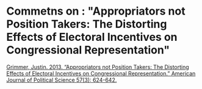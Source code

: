 # Commetns on : "Appropriators not Position Takers: The Distorting Effects of Electoral Incentives on Congressional Representation"
[Grimmer, Justin. 2013. “Appropriators not Position Takers: The Distorting Effects of Electoral Incentives on Congressional Representation.”  American Journal of Political Science 57(3): 624-642.](http://stanford.edu/~jgrimmer/SenatorStep.pdf)
